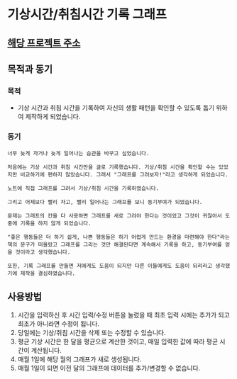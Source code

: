 # 기상시간/취침시간 기록 그래프

## [해당 프로젝트 주소](https://super0214t.github.io/Heatmap-project/)

## 목적과 동기

### 목적

- 기상 시간과 취침 시간을 기록하여 자신의 생활 패턴을 확인할 수 있도록 돕기 위하여 제작하게 되었습니다.

### 동기

```
너무 늦게 자거나 늦게 일어나는 습관을 바꾸고 싶었습니다.

처음에는 기상 시간과 취침 시간만을 글로 기록했습니다. 기상/취침 시간을 확인할 수는 있었지만 비교하기에 편하지 않았습니다. 그래서 "그래프를 그려보자!"라고 생각하게 되었습니다.

노트에 직접 그래프를 그려서 기상/취침 시간을 기록하였습니다.

그리고 어제보다 빨리 자고, 빨리 일어나는 그래프를 보니 동기부여가 되었습니다.

문제는 그래프의 칸을 다 사용하면 그래프를 새로 그려야 한다는 것이었고 그것이 귀찮아서 도중에 기록을 하지 않게 되었습니다.

"좋은 행동들은 더 하기 쉽게, 나쁜 행동들은 하기 어렵게 만드는 환경을 마련해야 한다"라는 책의 문구가 떠올랐고 그래프를 그리는 것만 해결된다면 계속해서 기록을 하고, 동기부여를 얻을 것이라고 생각했습니다.

또한, 기록 그래프를 만들면 저에게도 도움이 되지만 다른 이들에게도 도움이 되리라고 생각했기에 제작을 결심하였습니다.
```

## 사용방법

1. 시간을 입력하신 후 시간 입력/수정 버튼을 눌렀을 때 최초 입력 시에는 추가가 되고 최초가 아니라면 수정이 됩니다.
2. 당일에는 기상/취침 시간을 삭제 또는 수정할 수 있습니다.
3. 평균 기상 시간은 한 달을 평균으로 계산한 것이고, 매일 입력한 값에 따라 평균 시간이 계산됩니다.
4. 매월 1일에 해당 월의 그래프가 새로 생성됩니다.
5. 매월 1일이 되면 이전 달의 그래프에 데이터를 추가/변경할 수 없습니다.
